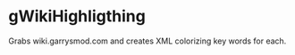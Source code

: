 gWikiHighligthing
=================

Grabs wiki.garrysmod.com and creates XML colorizing key words for each.
